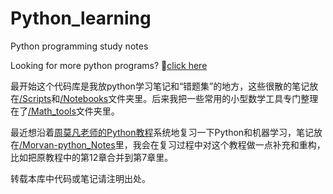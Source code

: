 # Python_learning

Python programming study notes

Looking for more python programs? 🔗[click here](https://github.com/QidiLiu/Python_Apps)

最开始这个代码库是我放python学习笔记和“错题集”的地方，这些很散的笔记放在[/Scripts](https://github.com/QidiLiu/Python_learning/tree/master/Scripts)和[/Notebooks](https://github.com/QidiLiu/Python_learning/tree/master/Notebooks)文件夹里。后来我把一些常用的小型数学工具专门整理在了[/Math_tools](https://github.com/QidiLiu/Python_learning/tree/master/Math_tools)文件夹里。

最近想沿着[周莫凡老师的Python教程](https://morvanzhou.github.io/)系统地复习一下Python和机器学习，笔记放在[/Morvan-python_Notes](https://github.com/QidiLiu/Python_learning/tree/master/Morvan-python_Notes)里，我会在复习过程中对这个教程做一点补充和重构，比如把原教程中的第12章合并到第7章里。

转载本库中代码或笔记请注明出处。
